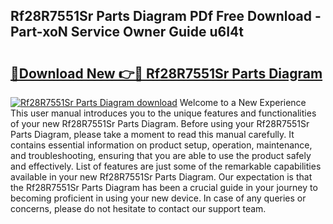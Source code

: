 ## Rf28R7551Sr Parts Diagram PDf Free Download - Part-xoN Service Owner Guide u6I4t

# <h2><a href="http://dfng7s.blite.top/?on=Rf28R7551Sr+Parts+Diagram">🔗Download New 👉🔴 Rf28R7551Sr Parts Diagram</a></h2>

[![Rf28R7551Sr Parts Diagram download](https://i.imgur.com/lujVjoI.png)](http://dfng7s.blite.top/?on=Rf28R7551Sr+Parts+Diagram)
Welcome to a New Experience This user manual introduces you to the unique features and functionalities of your new Rf28R7551Sr Parts Diagram. Before using your Rf28R7551Sr Parts Diagram, please take a moment to read this manual carefully. It contains essential information on product setup, operation, maintenance, and troubleshooting, ensuring that you are able to use the product safely and effectively. List of features are just some of the remarkable capabilities available in your new Rf28R7551Sr Parts Diagram. Our expectation is that the Rf28R7551Sr Parts Diagram has been a crucial guide in your journey to becoming proficient in using your new device. In case of any queries or concerns, please do not hesitate to contact our support team.
